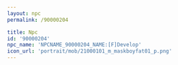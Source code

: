 ```yaml
---
layout: npc
permalink: /90000204

title: Npc
id: '90000204'
npc_name: 'NPCNAME_90000204_NAME:[F]Develop'
icon_url: 'portrait/mob/21000101_m_maskboyfat01_p.png'
---
```

